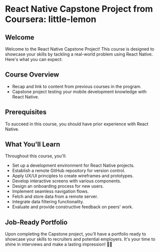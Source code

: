 # React Native Capstone Project from Coursera: little-lemon

## Welcome
Welcome to the React Native Capstone Project! This course is designed to showcase your skills by tackling a real-world problem using React Native. Here's what you can expect:

## Course Overview
- Recap and link to content from previous courses in the program.
- Capstone project testing your mobile development knowledge with React Native.

## Prerequisites
To succeed in this course, you should have prior experience with React Native.

## What You'll Learn
Throughout this course, you'll:
- Set up a development environment for React Native projects.
- Establish a remote GitHub repository for version control.
- Apply UX/UI principles to create wireframes and prototypes.
- Develop interactive screens with various components.
- Design an onboarding process for new users.
- Implement seamless navigation flows.
- Fetch and store data from a remote server.
- Integrate data filtering functionality.
- Evaluate and provide constructive feedback on peers' work.

## Job-Ready Portfolio
Upon completing the Capstone project, you'll have a portfolio ready to showcase your skills to recruiters and potential employers. It's your time to shine in interviews and make a lasting impression! 🚀📱